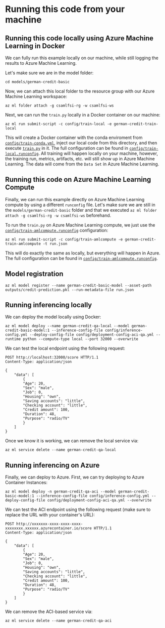 # Running this code from your machine

## Running this code locally using Azure Machine Learning in Docker

We can fully run this example locally on our machine, while still logging the results to Azure Machine Learning.

Let's make sure we are in the model folder:

```cli
cd models/german-credit-basic
```

Now, we can attach this local folder to the resource group with our Azure Machine Learning workspace:

```cli
az ml folder attach -g csamlfsi-rg -w csamlfsi-ws
```

Next, we can run the `train.py` locally in a Docker container on our machine:

```cli
az ml run submit-script -c config/train-local -e german-credit-train-local
```

This will create a Docker container with the conda enviroment from [`config/train-conda.yml`](config/train-conda.yml), inject our local code from this directory, and then execute [`train.py`](train.py) in it. The full configuration can be found in [`config/train-local.runconfig`](config/train-local.runconfig). All training will happen locally on your machine, however, the training run, metrics, artifacts, etc. will still show up in Azure Machine Learning. The data will come from the `Data Set` in Azure Machine Learning.

## Running this code on Azure Machine Learning Compute

Finally, we can run this example directly on Azure Machine Learning compute by using a different `runconfig` file. Let's make sure we are still in the `models/german-credit-basic` folder and that we executed `az ml folder attach -g csamlfsi-rg -w csamlfsi-ws` beforehand.

To run the `train.py` on Azure Machine Learning compute, we just use the [`config/train-amlcompute.runconfig`](config/train-amlcompute.runconfig) configuration:

```cli
az ml run submit-script -c config/train-amlcompute -e german-credit-train-amlcompute -t run.json
```

This will do exactly the same as locally, but everything will happen in Azure. The full configuration can be found in [`config/train-amlcompute.runconfig`](config/train-amlcompute.runconfig).

## Model registration

```cli
az ml model register --name german-credit-basic-model --asset-path outputs/credit-prediction.pkl --run-metadata-file run.json
```

## Running inferencing locally

We can deploy the model locally using Docker:

```cli
az ml model deploy --name german-credit-qa-local --model german-credit-basic-model:1 --inference-config-file config/inference-config.yml --deploy-config-file config/deployment-config-aci-qa.yml --runtime python --compute-type local --port 32000 --overwrite
```

We can test the local endpoint using the following request:

```
POST http://localhost:32000/score HTTP/1.1
Content-Type: application/json

{ 
    "data": [
        {
        "Age": 20,
        "Sex": "male",
        "Job": 0,
        "Housing": "own",
        "Saving accounts": "little",
        "Checking account": "little",
        "Credit amount": 100,
        "Duration": 48,
        "Purpose": "radio/TV"
        }
    ]
}
```

Once we know it is working, we can remove the local service via:

```cli
az ml service delete --name german-credit-qa-local
```

## Running inferencing on Azure

Finally, we can deploy to Azure. First, we can try deploying to Azure Container Instances:

```cli
az ml model deploy -n german-credit-qa-aci --model german-credit-basic-model:1 --inference-config-file config/inference-config.yml --deploy-config-file config/deployment-config-aci-qa.yml --overwrite
```

We can test the ACI endpoint using the following request (make sure to replace the URL with your container's URL):

```
POST http://xxxxxxx-xxxx-xxxx-xxxx-xxxxxxxx.xxxxxx.azurecontainer.io/score HTTP/1.1
Content-Type: application/json

{ 
    "data": [
        {
        "Age": 20,
        "Sex": "male",
        "Job": 0,
        "Housing": "own",
        "Saving accounts": "little",
        "Checking account": "little",
        "Credit amount": 100,
        "Duration": 48,
        "Purpose": "radio/TV"
        }
    ]
}
```

We can remove the ACI-based service via:

```cli
az ml service delete --name german-credit-qa-aci
```